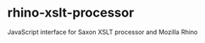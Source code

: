rhino-xslt-processor
====================

JavaScript interface for Saxon XSLT processor and Mozilla Rhino